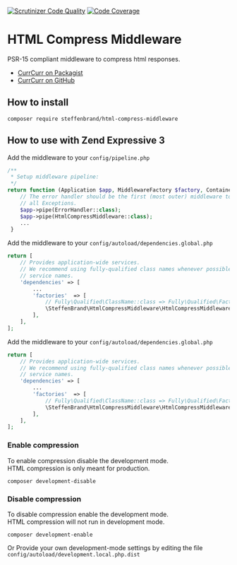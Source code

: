 [![Scrutinizer Code Quality](https://scrutinizer-ci.com/g/steffenbrand/html-compress-middleware/badges/quality-score.png?b=master)](https://scrutinizer-ci.com/g/steffenbrand/html-compress-middleware/?branch=master)
[![Code Coverage](https://scrutinizer-ci.com/g/steffenbrand/html-compress-middleware/badges/coverage.png?b=master)](https://scrutinizer-ci.com/g/steffenbrand/html-compress-middleware/?branch=master)

# HTML Compress Middleware
PSR-15 compliant middleware to compress html responses.

* [CurrCurr on Packagist](https://packagist.org/packages/steffenbrand/html-compress-middleware)
* [CurrCurr on GitHub](https://github.com/steffenbrand/html-compress-middleware)

## How to install

```
composer require steffenbrand/html-compress-middleware
```

## How to use with Zend Expressive 3

Add the middleware to your `config/pipeline.php`

```php
/**
 * Setup middleware pipeline:
 */
return function (Application $app, MiddlewareFactory $factory, ContainerInterface $container) : void {
    // The error handler should be the first (most outer) middleware to catch
    // all Exceptions.
    $app->pipe(ErrorHandler::class);
    $app->pipe(HtmlCompressMiddleware::class);
    ...
 }
```

Add the middleware to your `config/autoload/dependencies.global.php`

```php
return [
    // Provides application-wide services.
    // We recommend using fully-qualified class names whenever possible as
    // service names.
    'dependencies' => [
        ...
        'factories'  => [
            // Fully\Qualified\ClassName::class => Fully\Qualified\FactoryName::class,
            \SteffenBrand\HtmlCompressMiddleware\HtmlCompressMiddleware::class => \SteffenBrand\HtmlCompressMiddleware\HtmlCompressMiddlewareFactory::class,
        ],
    ],
];

```

Add the middleware to your `config/autoload/dependencies.global.php`

```php
return [
    // Provides application-wide services.
    // We recommend using fully-qualified class names whenever possible as
    // service names.
    'dependencies' => [
        ...
        'factories'  => [
            // Fully\Qualified\ClassName::class => Fully\Qualified\FactoryName::class,
            \SteffenBrand\HtmlCompressMiddleware\HtmlCompressMiddleware::class => \SteffenBrand\HtmlCompressMiddleware\HtmlCompressMiddlewareFactory::class,
        ],
    ],
];

```

### Enable compression

To enable compression disable the development mode.  
HTML compression is only meant for production.

```
composer development-disable
```

### Disable compression

To disable compression enable the development mode.   
HTML compression will not run in development mode.

```
composer development-enable
```

Or Provide your own development-mode settings by editing the file `config/autoload/development.local.php.dist`